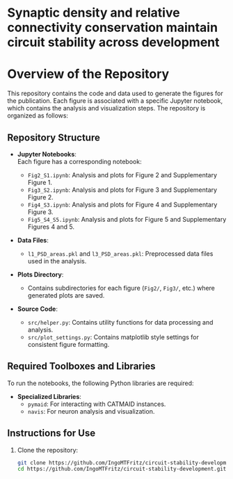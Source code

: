 # Synaptic density and relative connectivity conservation maintain circuit stability across development

# Overview of the Repository

This repository contains the code and data used to generate the figures for the publication. Each figure is associated with a specific Jupyter notebook, which contains the analysis and visualization steps. The repository is organized as follows:

## Repository Structure

- **Jupyter Notebooks**:  
  Each figure has a corresponding notebook:
  - `Fig2_S1.ipynb`: Analysis and plots for Figure 2 and Supplementary Figure 1.
  - `Fig3_S2.ipynb`: Analysis and plots for Figure 3 and Supplementary Figure 2.
  - `Fig4_S3.ipynb`: Analysis and plots for Figure 4 and Supplementary Figure 3.
  - `Fig5_S4_S5.ipynb`: Analysis and plots for Figure 5 and Supplementary Figures 4 and 5.

- **Data Files**:  
  - `l1_PSD_areas.pkl` and `l3_PSD_areas.pkl`: Preprocessed data files used in the analysis.

- **Plots Directory**:  
  - Contains subdirectories for each figure (`Fig2/`, `Fig3/`, etc.) where generated plots are saved.

- **Source Code**:  
  - `src/helper.py`: Contains utility functions for data processing and analysis.
  - `src/plot_settings.py`: Contains matplotlib style settings for consistent figure formatting.

## Required Toolboxes and Libraries

To run the notebooks, the following Python libraries are required:

- **Specialized Libraries**:
  - `pymaid`: For interacting with CATMAID instances.
  - `navis`: For neuron analysis and visualization.

## Instructions for Use

1. Clone the repository:
   ```sh
   git clone https://github.com/IngoMTFritz/circuit-stability-development.git
   cd https://github.com/IngoMTFritz/circuit-stability-development.git